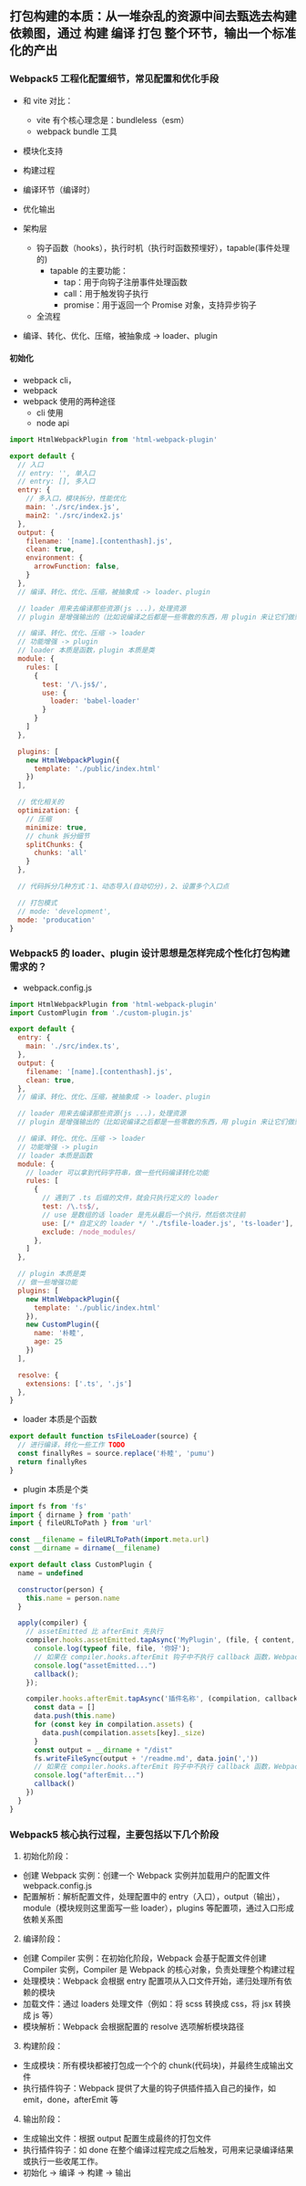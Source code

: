 ## 打包构建的本质：从一堆杂乱的资源中间去甄选去构建依赖图，通过 构建 编译 打包 整个环节，**输出一个标准化的产出**

### Webpack5 工程化配置细节，常见配置和优化手段
- 和 vite 对比：
  - vite 有个核心理念是：bundleless（esm）
  - webpack bundle 工具
- 模块化支持
- 构建过程
- 编译环节（编译时）
- 优化输出

- 架构层
  - 钩子函数（hooks），执行时机（执行时函数预埋好），tapable(事件处理的)
    - tapable 的主要功能：
      - tap：用于向钩子注册事件处理函数
      - call：用于触发钩子执行
      - promise：用于返回一个 Promise 对象，支持异步钩子
  - 全流程

- 编译、转化、优化、压缩，被抽象成 -> loader、plugin

#### 初始化
- webpack cli，
- webpack
- webpack 使用的两种途径
  - cli 使用
  - node api
```js
import HtmlWebpackPlugin from 'html-webpack-plugin'

export default {
  // 入口
  // entry: '', 单入口
  // entry: [], 多入口
  entry: {
    // 多入口，模块拆分，性能优化
    main: './src/index.js',
    main2: './src/index2.js'
  },
  output: {
    filename: '[name].[contenthash].js',
    clean: true,
    environment: {
      arrowFunction: false,
    }
  },
  // 编译、转化、优化、压缩，被抽象成 -> loader、plugin

  // loader 用来去编译那些资源(js ...)，处理资源
  // plugin 是增强输出的（比如说编译之后都是一些零散的东西，用 plugin 来让它们做聚合做拆分...）

  // 编译、转化、优化、压缩 -> loader
  // 功能增强 -> plugin
  // loader 本质是函数，plugin 本质是类
  module: {
    rules: [
      {
        test: '/\.js$/',
        use: {
          loader: 'babel-loader'
        }
      }
    ]
  },

  plugins: [
    new HtmlWebpackPlugin({
      template: './public/index.html'
    })
  ],

  // 优化相关的
  optimization: {
    // 压缩
    minimize: true,
    // chunk 拆分细节
    splitChunks: {
      chunks: 'all'
    }
  },

  // 代码拆分几种方式：1、动态导入(自动切分)，2、设置多个入口点

  // 打包模式
  // mode: 'development',
  mode: 'producation'
}
```

### Webpack5 的 loader、plugin 设计思想是怎样完成个性化打包构建需求的？
- webpack.config.js
```js
import HtmlWebpackPlugin from 'html-webpack-plugin'
import CustomPlugin from './custom-plugin.js'

export default {
  entry: {
    main: './src/index.ts',
  },
  output: {
    filename: '[name].[contenthash].js',
    clean: true,
  },
  // 编译、转化、优化、压缩，被抽象成 -> loader、plugin

  // loader 用来去编译那些资源(js ...)，处理资源
  // plugin 是增强输出的（比如说编译之后都是一些零散的东西，用 plugin 来让它们做聚合做拆分...）

  // 编译、转化、优化、压缩 -> loader
  // 功能增强 -> plugin
  // loader 本质是函数
  module: {
    // loader 可以拿到代码字符串，做一些代码编译转化功能
    rules: [
      {
        // 遇到了 .ts 后缀的文件，就会只执行定义的 loader
        test: /\.ts$/,
        // use 是数组的话 loader 是先从最后一个执行，然后依次往前
        use: [/* 自定义的 loader */ './tsfile-loader.js', 'ts-loader'],
        exclude: /node_modules/
      },
    ]
  },

  // plugin 本质是类
  // 做一些增强功能
  plugins: [
    new HtmlWebpackPlugin({
      template: './public/index.html'
    }),
    new CustomPlugin({
      name: '朴睦',
      age: 25
    })
  ],

  resolve: {
    extensions: ['.ts', '.js']
  },
}
```

- loader 本质是个函数
```js
export default function tsFileLoader(source) {
  // 进行编译，转化一些工作 TODO
  const finallyRes = source.replace('朴睦', 'pumu')
  return finallyRes
}
```

- plugin 本质是个类
```js
import fs from 'fs'
import { dirname } from 'path'
import { fileURLToPath } from 'url'

const __filename = fileURLToPath(import.meta.url)
const __dirname = dirname(__filename)

export default class CustomPlugin {
  name = undefined

  constructor(person) {
    this.name = person.name
  }

  apply(compiler) {
    // assetEmitted 比 afterEmit 先执行
    compiler.hooks.assetEmitted.tapAsync('MyPlugin', (file, { content, ...rest }, callback) => {
      console.log(typeof file, file, '你好');
      // 如果在 compiler.hooks.afterEmit 钩子中不执行 callback 函数，Webpack 的构建流程会被阻塞，后续的钩子也不会继续执行。
      console.log("assetEmitted...")
      callback();
    });

    compiler.hooks.afterEmit.tapAsync('插件名称', (compilation, callback) => {
      const data = []
      data.push(this.name)
      for (const key in compilation.assets) {
        data.push(compilation.assets[key]._size)
      }
      const output = __dirname + "/dist"
      fs.writeFileSync(output + '/readme.md', data.join(','))
      // 如果在 compiler.hooks.afterEmit 钩子中不执行 callback 函数，Webpack 的构建流程会被阻塞，后续的钩子也不会继续执行。
      console.log("afterEmit...")
      callback()
    })
  }
}
```

### Webpack5 核心执行过程，主要包括以下几个阶段
1. 初始化阶段：
  - 创建 Webpack 实例：创建一个 Webpack 实例并加载用户的配置文件 webpack.config.js
  - 配置解析：解析配置文件，处理配置中的 entry（入口），output（输出），module（模块规则这里面写一些 loader），plugins 等配置项，通过入口形成依赖关系图
2. 编译阶段：
  - 创建 Compiler 实例：在初始化阶段，Webpack 会基于配置文件创建 Compiler 实例，Compiler 是 Webpack 的核心对象，负责处理整个构建过程
  - 处理模块：Webpack 会根据 entry 配置项从入口文件开始，递归处理所有依赖的模块
  - 加载文件：通过 loaders 处理文件（例如：将 scss 转换成 css，将 jsx 转换成 js 等）
  - 模块解析：Webpack 会根据配置的 resolve 选项解析模块路径
3. 构建阶段：
  - 生成模块：所有模块都被打包成一个个的 chunk(代码块)，并最终生成输出文件
  - 执行插件钩子：Webpack 提供了大量的钩子供插件插入自己的操作，如 emit，done，afterEmit 等
4. 输出阶段：
  - 生成输出文件：根据 output 配置生成最终的打包文件
  - 执行插件钩子：如 done 在整个编译过程完成之后触发，可用来记录编译结果或执行一些收尾工作。
- 初始化 -> 编译 -> 构建 -> 输出
